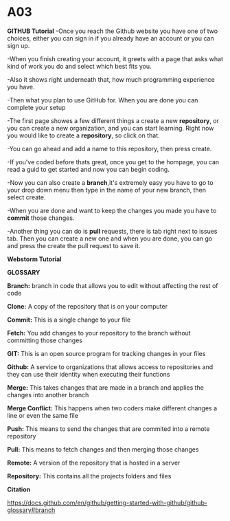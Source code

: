 # A03

**GITHUB Tutorial**
-Once you reach the Github website you have one of two choices, either you can sign in if you already have an account or you can sign up.

-When you finish creating your account, it greets with a page that asks what kind of work you do and select which best fits you.

-Also it shows right underneath that, how much programming experience you have.

-Then what you plan to use GitHub for. When you are done you can complete your setup

-The first page showes a few different things a create a new **repository**, or you can create a new organization, and you can start learning. Right now you would like to create a **repository**, so click on that.

-You can go ahead and add a name to this repository, then press create.

-If you've coded before thats great, once you get to the hompage, you can read a guid to get started and now you can begin coding.

-Now you can also create a **branch**,it's extremely easy you have to go to your drop down menu then type in the name of your new branch, then select create.

-When you are done and want to keep the changes you made you have to **commit** those changes.

-Another thing you can do is **pull** requests, there is tab right next to issues tab. Then you can create a new one and when you are done, you can go and press the create the pull request to save it.

**Webstorm Tutorial**



**GLOSSARY**

**Branch:** branch in code that allows you to edit without affecting the rest of code

**Clone:** A copy of the repository that is on your computer

**Commit:** This is a single change to your file

**Fetch:** You add changes to your repository to the branch without committing those changes

**GIT:** This is an open source program for tracking changes in your files

**Github:** A service to organizations that allows access to repositories and they can use their identity when executing their functions

**Merge:** This takes changes that are made in a branch and applies the changes into another branch

**Merge Conflict:** This happens when two coders make different changes a line or even the same file

**Push:** This means to send the changes that are commited into a remote repository

**Pull:** This means to fetch changes and then merging those changes

**Remote:** A version of the repository that is hosted in a server

**Repository:** This contains all the projects folders and files


**Citation**

https://docs.github.com/en/github/getting-started-with-github/github-glossary#branch
